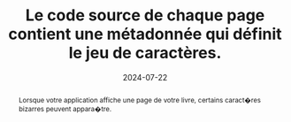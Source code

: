---
N: '225'
Rubrique: Structure et code
title: Le code source de chaque page contient une métadonnée qui définit le jeu   de caractères.
detail: 
abstract: Lorsque votre application affiche une page de votre livre, certains caract�res bizarres peuvent appara�tre.
categories: [" Structure et code"]
agrege: O4225-E070
opquast: '4 225'
indiceebook: '70'
description: "Règle n° 070"
before: "069"
weight: "070"
after: "071"
actif: '1'
layout: rules
date: 2024-07-22
tags: ["affichage", ""]
objectif: ["Permettre un affichage correct des textes dans les pages"]
Meo: ["Intégrer une balise de métadonnées spécifiant le jeu de caractères dans chaque entête de page."]
Controle: ["Vérifier le code source de la page HTML de l'epub : Il faut que la balise meta avec l'attribut charset soit définit et se situe dans la balise head de la page HTML", "Epub Check rapportera en cas d'absence ou d'erreur."]
epubcheck: true
ace: false
humancheck: true
Source: ["Opquast"]
Referentiel: [""]
steps: ["", ""]
---